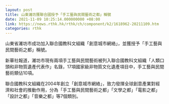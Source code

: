 ```yaml
---
layout: post
title: 山東濰坊獲聯合國授予「手工藝與民間藝術之都」稱號
date: 2021-11-09 10:25:14.000000000 +08:00
link: https://news.rthk.hk/rthk/ch/component/k2/1618962-20211109.htm
categories: rthk
---
```


山東省濰坊市成功加入聯合國教科文組織「創意城市網絡」，並獲授予「手工藝與民間藝術之都」稱號。

新華社報道，濰坊市現有兩項手工藝與民間藝術被列入聯合國教科文組織「人類口頭和非物質遺產代表作」名錄，17項國家級非物質文化遺產項目中，手工藝與民間藝術類佔10項。

聯合國教科文組織在2004年創立「創意城市網絡」，致力發揮全球創意產業對經濟和社會的推動作用，分為「手工藝與民間藝術之都」「文學之都」「電影之都」「設計之都」「音樂之都」等7個類別。
